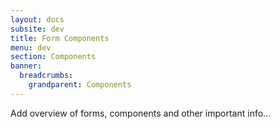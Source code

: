 ```yaml
---
layout: docs
subsite: dev
title: Form Components
menu: dev
section: Components
banner:
  breadcrumbs:
    grandparent: Components
---
```


Add overview of forms, components and other important info...